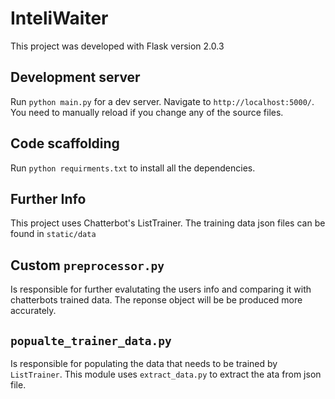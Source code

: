 # InteliWaiter

This project was developed with Flask version 2.0.3

## Development server

Run `python main.py` for a dev server. Navigate to `http://localhost:5000/`. You need to manually reload if you change any of the source files.

## Code scaffolding

Run `python requirments.txt` to install all the dependencies.

## Further Info

This project uses Chatterbot's ListTrainer. The training data json files can be found in `static/data`

## Custom `preprocessor.py`

Is responsible for further evalutating the users info and comparing it with chatterbots trained data. The reponse object will be be produced more accurately.

## `popualte_trainer_data.py`

Is responsible for populating the data that needs to be trained by `ListTrainer`. This module uses `extract_data.py` to extract the ata from json file.
